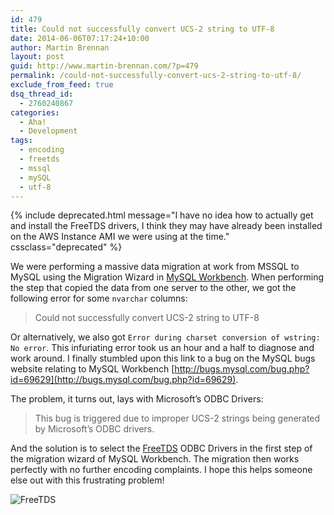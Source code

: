 ```yaml
---
id: 479
title: Could not successfully convert UCS-2 string to UTF-8
date: 2014-06-06T07:17:24+10:00
author: Martin Brennan
layout: post
guid: http://www.martin-brennan.com/?p=479
permalink: /could-not-successfully-convert-ucs-2-string-to-utf-8/
exclude_from_feed: true
dsq_thread_id:
  - 2760240867
categories:
  - Aha!
  - Development
tags:
  - encoding
  - freetds
  - mssql
  - mySQL
  - utf-8
---
```


{% include deprecated.html message="I have no idea how to actually get and install the FreeTDS drivers, I think they may have already been installed on the AWS Instance AMI we were using at the time." cssclass="deprecated" %}

We were performing a massive data migration at work from MSSQL to MySQL using the Migration Wizard in [MySQL Workbench](http://www.mysql.com/products/workbench/). When performing the step that copied the data from one server to the other, we got the following error for some `nvarchar` columns:

> Could not successfully convert UCS-2 string to UTF-8

Or alternatively, we also got `Error during charset conversion of wstring: No error`. This infuriating error took us an hour and a half to diagnose and work around. I finally stumbled upon this link to a bug on the MySQL bugs website relating to MySQL Workbench [http://bugs.mysql.com/bug.php?id=69629](http://bugs.mysql.com/bug.php?id=69629).

The problem, it turns out, lays with Microsoft’s ODBC Drivers:

> This bug is triggered due to improper UCS-2 strings being generated by Microsoft’s ODBC drivers.

And the solution is to select the [FreeTDS](http://www.freetds.org/) ODBC Drivers in the first step of the migration wizard of MySQL Workbench. The migration then works perfectly with no further encoding complaints. I hope this helps someone else out with this frustrating problem!

![FreeTDS](/images/freetds.png)
